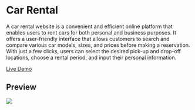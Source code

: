 # Car Rental

A car rental website is a convenient and efficient online platform that enables users to rent cars for both personal and business purposes. It offers a user-friendly interface that allows customers to search and compare various car models, sizes, and prices before making a reservation. With just a few clicks, users can select the desired pick-up and drop-off locations, choose a rental period, and input their personal information.

[Live Demo](https://car-rental-ashikov.netlify.app/)


## Preview

![](https://github.com/IvoAshikov/car-rental/blob/master/CarRentalGIF.gif)
